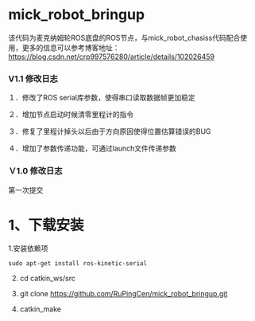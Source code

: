 # mick_robot_bringup
该代码为麦克纳姆轮ROS底盘的ROS节点，与mick_robot_chasiss代码配合使用，更多的信息可以参考博客地址：https://blog.csdn.net/crp997576280/article/details/102026459
### V1.1 修改日志
  １．修改了ROS serial库参数，使得串口读取数据帧更加稳定

  ２．增加节点启动时候清零里程计的指令

  ３．修复了里程计掉头以后由于方向原因使得位置估算错误的BUG

  ４．增加了参数传递功能，可通过launch文件传递参数

### Ｖ1.0 修改日志
  第一次提交

# 1、下载安装
 1.安装依赖项

    sudo apt-get install ros-kinetic-serial

 2. cd catkin_ws/src

 3.  git clone  https://github.com/RuPingCen/mick_robot_bringup.git

 4. catkin_make
